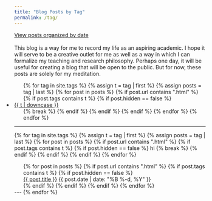 ```yaml
---
title: "Blog Posts by Tag"
permalink: /tag/
---
```

<div>
<a href="/blog/" title="View Posts by Date">View posts organized by date</a>
</div>

<br/>
This blog is a way for me to record my life as an aspiring academic. I hope it will serve to be a creative outlet for me as well as a way in which I can formalize my teaching and research philosophy. Perhaps one day, it will be useful for creating a blog that will be open to the public. But for now, these posts are solely for my meditation.
<br/>
<!-- Reference: https://raw.githubusercontent.com/jokecamp/jokecamp.com/master/tag.md -->
<!-- Click on a tag to see corresponding list of blog posts. -->

<ul class = "tags">
{% for tag in site.tags %}
  {% assign t = tag | first %}
  {% assign posts = tag | last %}
    {% for post in posts %}
      {% if post.url contains ".html" %}
        {% if post.tags contains t %}
          {% if post.hidden == false %}
            <li style = "margin-right:2em; margin-left:-2em; padding:0 4px">
              <a href="/tag/#{{t | downcase | replace:" ","-" }}">{{ t | downcase }}</a>
            </li>
            {% break %}
          {% endif %}
        {% endif %}
      {% endif %}
    <!-- {% break %} -->
    {% endfor %}
{% endfor %}
</ul>

---

{% for tag in site.tags %}
  {% assign t = tag | first %}
  {% assign posts = tag | last %}
    {% for post in posts %}
      {% if post.url contains ".html" %}
        {% if post.tags contains t %}
          {% if post.hidden == false %}
            hi
            <!-- <h3><a name="{{t | downcase | replace:" ","-" }}" id = "{{t | downcase}}"></a><a href="/tag/#{{t | downcase | replace:" ","-" }}">{{ t | downcase }}</a></h3> -->
            {% break %}
          {% endif %}
        {% endif %}
      {% endif %}
    <!-- {% break %} -->
    {% endfor %}
  <ul style="list-style-type: none; margin:0">
    {% for post in posts %}
      {% if post.url contains ".html" %}
        {% if post.tags contains t %}
          {% if post.hidden == false %}
            <li>
              <a href="{{ post.url }}">{{ post.title }}</a>
              <span class="date">{{ post.date | date: "%B %-d, %Y"  }}</span>
              <!-- {{ post.excerpt }} -->
            </li>
          {% endif %}
        {% endif %}
      {% endif %}
    {% endfor %}
  </ul>
  ---
{% endfor %}


<!-- {% for tag in site.tags %}
  <h3>{{ tag[0] }}</h3>
  <ul style="list-style-type: none; margin:0">
    {% for post in tag[1] %}
      {% if post.url contains ".html" %}
        <li>
          <a href="{{ post.url }}">{{ post.title }}</a>
          {{ post.excerpt}}
        </li>
      {% endif %}
    {% endfor %}
  </ul>
{% endfor %} -->

<!-- <ul>
  {% for post in site.posts %}
    <li>
      <a href="{{ post.url }}">{{ post.title }}</a>
    </li>
  {% endfor %}
</ul> -->
